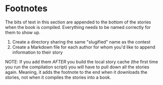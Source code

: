 # Footnotes

The bits of text in this section are appended to the bottom of the stories when the book is compiled.  Everything needs to be named correctly for them to show up.

1. Create a directory sharing the same "slugified" name as the contest
1. Create a Markdown file for each author for whom you'd like to append information to their story

NOTE: If you add them _AFTER_ you build the local story cache (the first time you run the compilation script) you will have to pull down all the stories again.  Meaning, it adds the footnote to the end when it downloads the stories, not when it compiles the stories into a book.
